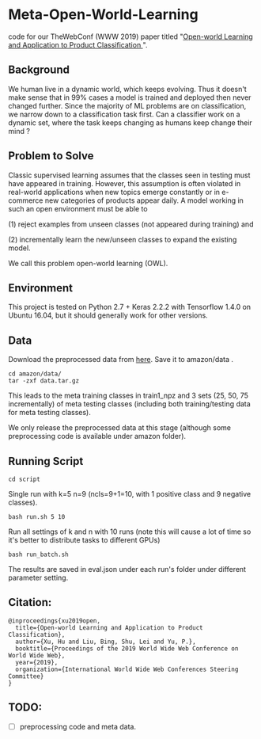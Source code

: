 # Meta-Open-World-Learning
code for our TheWebConf (WWW 2019) paper titled "[Open-world Learning and Application to Product Classification
](https://arxiv.org/abs/1809.06004)".

## Background
We human live in a dynamic world, which keeps evolving. Thus it doesn't make sense that in 99% cases a model is trained and deployed then never changed further. Since the majority of ML problems are on classification, we narrow down to a classification task first. Can a classifier work on a dynamic set, where the task keeps changing as humans keep change their mind ? 

## Problem to Solve
Classic supervised learning assumes that the classes seen in testing must have appeared in training. However, this assumption is often violated in real-world applications when new topics emerge constantly or in e-commerce new categories of products appear daily.
A model working in such an open environment must be able to

(1) reject examples from unseen classes (not appeared during training) and 

(2) incrementally learn the new/unseen classes to expand the existing model. 

We call this problem open-world learning (OWL).

## Environment
This project is tested on Python 2.7 + Keras 2.2.2 with Tensorflow 1.4.0 on Ubuntu 16.04, but it should generally work for other versions.

## Data
Download the preprocessed data from [here](https://drive.google.com/file/d/1l0JR7u6FX4Av4Zf4mAFhQfBlbMFbq_1b/view?usp=sharing). Save it to amazon/data .
```
cd amazon/data/
tar -zxf data.tar.gz
```
This leads to the meta training classes in train1_npz and 3 sets (25, 50, 75 incrementally) of meta testing classes (including both training/testing data for meta testing classes).

We only release the preprocessed data at this stage (although some preprocessing code is available under amazon folder).


## Running Script
```
cd script
```
Single run with k=5 n=9 (ncls=9+1=10, with 1 positive class and 9 negative classes).
```
bash run.sh 5 10
```
Run all settings of k and n with 10 runs (note this will cause a lot of time so it's better to distribute tasks to different GPUs)
```
bash run_batch.sh
```
The results are saved in eval.json under each run's folder under different parameter setting.

## Citation:
```
@inproceedings{xu2019open,
  title={Open-world Learning and Application to Product Classification},
  author={Xu, Hu and Liu, Bing, Shu, Lei and Yu, P.},
  booktitle={Proceedings of the 2019 World Wide Web Conference on World Wide Web},
  year={2019},
  organization={International World Wide Web Conferences Steering Committee}
}
```

## TODO:
- [ ] preprocessing code and meta data.
